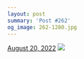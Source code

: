 ```yaml
---
layout: post
summary: 'Post #262'
og_image: 262-1280.jpg
---
```


<p>
  <time>
    <a href="/262">August 20, 2022</a>
  </time>
  <a href="/262">
    <img src="{{ site.assets_url }}/262-640.jpg" srcset="{{ site.assets_url }}/262-320.jpg 320w, {{ site.assets_url }}/262-640.jpg 640w, {{ site.assets_url }}/262-960.jpg 960w, {{ site.assets_url }}/262-1280.jpg 1280w" sizes="(min-width: 700px) 50vw, calc(100vw - 2rem)" />
  </a>
</p>
